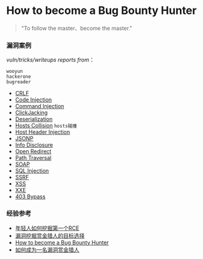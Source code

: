 # How to become a Bug Bounty Hunter
> "To follow the master、become the master."

### 漏洞案例
*vuln/tricks/writeups reports from*：
```
wooyun 
hackerone 
bugreader 
```
- [CRLF](https://github.com/pen4uin/Vuln-Review/blob/main/CRLF.md)
- [Code Injection](https://github.com/pen4uin/Vuln-Review/blob/main/Code%20Injection.md)
- [Command Injection](https://github.com/pen4uin/Vuln-Review/blob/main/Command%20Injection.md)
- [ClickJacking](https://github.com/pen4uin/Vuln-Review/blob/main/ClickJacking.md)
- [Deserialization](https://github.com/pen4uin/Vuln-Review/blob/main/Deserialization.md)
- [Hosts Collision](https://github.com/pen4uin/Vuln-Review/blob/main/Hosts%20Collision.md)  `hosts碰撞`
- [Host Header Injection](https://github.com/pen4uin/Vuln-Review/blob/main/Host%20Header%20Injection.md)
- [JSONP](https://github.com/pen4uin/Vuln-Review/blob/main/JSONP.md)
- [Info Disclosure](https://github.com/pen4uin/Vuln-Review/blob/main/Info%20Disclosure.md)
- [Open Redirect](https://github.com/pen4uin/Vuln-Review/blob/main/Open%20Redirect.md)
- [Path Traversal](https://github.com/pen4uin/Vuln-Review/blob/main/Path%20Traversal.md)
- [SOAP](https://github.com/pen4uin/Vuln-Review/blob/main/SOAP.md)
- [SQL Injection](https://github.com/pen4uin/Vuln-Review/blob/main/SQL%20Injection.md)
- [SSRF](https://github.com/pen4uin/Vuln-Review/blob/main/SSRF.md)
- [XSS](https://github.com/pen4uin/Vuln-Review/blob/main/XSS.md)
- [XXE](https://github.com/pen4uin/Vuln-Review/blob/main/XXE.md)
- [403 Bypass]()

### 经验参考
- [年轻人如何挖掘第一个RCE](https://mp.weixin.qq.com/s/3phgI8yaPns3Dx5oSkdeYg)
- [漏洞挖掘赏金猎人的目标选择](https://mp.weixin.qq.com/s/u75g4OWK4TOYEHtVhLyYGA)
- [How to become a Bug Bounty Hunter](https://forum.bugcrowd.com/t/researcher-resources-how-to-become-a-bug-bounty-hunter/1102/1)
- [如何成为一名漏洞赏金猎人](https://mp.weixin.qq.com/s/kaN-sJZF_yS_deAbA8UFpA)
